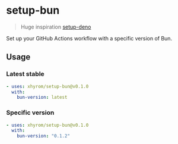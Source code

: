 # setup-bun
> Huge inspiration [setup-deno](https://github.com/denoland/setup-deno)

Set up your GitHub Actions workflow with a specific version of Bun.

## Usage

### Latest stable

```yaml
- uses: xhyrom/setup-bun@v0.1.0
  with:
    bun-version: latest
```

### Specific version

```yaml
- uses: xhyrom/setup-bun@v0.1.0
  with:
    bun-version: "0.1.2"
```
